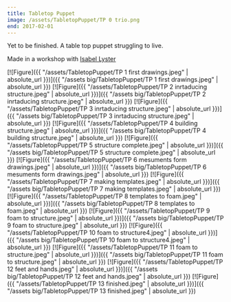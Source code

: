 ```yaml
---
title: Tabletop Puppet
image: /assets/TabletopPuppet/TP 0 trio.png
end: 2017-02-01
---
```


<!-- this is a potential header item: background: "image" -->

Yet to be finished. A table top puppet struggling to live.

Made in a workshop with [Isabel Lyster](https://www.isabellyster.com)

[![Figure]({{ "/assets/TabletopPuppet/TP 1 first drawings.jpeg" | absolute_url }})]({{ "/assets big/TabletopPuppet/TP 1 first drawings.jpeg" | absolute_url }})
[![Figure]({{ "/assets/TabletopPuppet/TP 2 inrtaducing structure.jpeg" | absolute_url }})]({{ "/assets big/TabletopPuppet/TP 2 inrtaducing structure.jpeg" | absolute_url }})
[![Figure]({{ "/assets/TabletopPuppet/TP 3 inrtaducing structure.jpeg" | absolute_url }})]({{ "/assets big/TabletopPuppet/TP 3 inrtaducing structure.jpeg" | absolute_url }})
[![Figure]({{ "/assets/TabletopPuppet/TP 4 building structure.jpeg" | absolute_url }})]({{ "/assets big/TabletopPuppet/TP 4 building structure.jpeg" | absolute_url }})
[![Figure]({{ "/assets/TabletopPuppet/TP 5 structure complete.jpeg" | absolute_url }})]({{ "/assets big/TabletopPuppet/TP 5 structure complete.jpeg" | absolute_url }})
[![Figure]({{ "/assets/TabletopPuppet/TP 6 mesuments form drawings.jpeg" | absolute_url }})]({{ "/assets big/TabletopPuppet/TP 6 mesuments form drawings.jpeg" | absolute_url }})
[![Figure]({{ "/assets/TabletopPuppet/TP 7 making templates.jpeg" | absolute_url }})]({{ "/assets big/TabletopPuppet/TP 7 making templates.jpeg" | absolute_url }})
[![Figure]({{ "/assets/TabletopPuppet/TP 8 templates to foam.jpeg" | absolute_url }})]({{ "/assets big/TabletopPuppet/TP 8 templates to foam.jpeg" | absolute_url }})
[![Figure]({{ "/assets/TabletopPuppet/TP 9 foam to structure.jpeg" | absolute_url }})]({{ "/assets big/TabletopPuppet/TP 9 foam to structure.jpeg" | absolute_url }})
[![Figure]({{ "/assets/TabletopPuppet/TP 10 foam to structure4.jpeg" | absolute_url }})]({{ "/assets big/TabletopPuppet/TP 10 foam to structure4.jpeg" | absolute_url }})
[![Figure]({{ "/assets/TabletopPuppet/TP 11 foam to structure.jpeg" | absolute_url }})]({{ "/assets big/TabletopPuppet/TP 11 foam to structure.jpeg" | absolute_url }})
[![Figure]({{ "/assets/TabletopPuppet/TP 12 feet and hands.jpeg" | absolute_url }})]({{ "/assets big/TabletopPuppet/TP 12 feet and hands.jpeg" | absolute_url }})
[![Figure]({{ "/assets/TabletopPuppet/TP 13 finished.jpeg" | absolute_url }})]({{ "/assets big/TabletopPuppet/TP 13 finished.jpeg" | absolute_url }})
